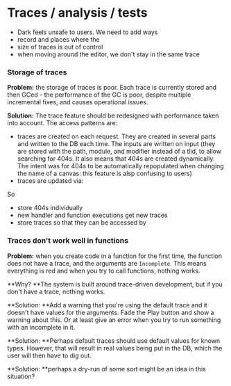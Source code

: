 # Traces / analysis / tests

* Dark feels unsafe to users. We need to add ways
* record and places where the
* size of traces is out of control
* when moving around the editor, we don't stay in the same trace

### Storage of traces

**Problem:** the storage of traces is poor. Each trace is currently stored and then GCed - the performance of the GC is poor, despite multiple incremental fixes, and causes operational issues.

**Solution:** The trace feature should be redesigned with performance taken into account. The access patterns are:

* traces are created on each request. They are created in several parts and written to the DB each time. The inputs are written on input (they are stored with the path, module, and modifier instead of a tlid, to allow searching for 404s. It also means that 404s are created dynamically. The intent was for 404s to be automatically repopulated when changing the name of a canvas: this feature is alsp confusing to users)
* traces are updated via:

So

* store 404s individually
* new handler and function executions get new traces
* store traces so that they can be accessed by



### Traces don't work well in functions

**Problem:** when you create code in a function for the first time, the function does not have a trace, and the arguments are `Incomplete`. This means everything is red and when you try to call functions, nothing works.

**Why? **The system is built around trace-driven development, but if you don't have a trace, nothing works.

**Solution: **Add a warning that you're using the default trace and it doesn't have values for the arguments. Fade the Play button and show a warning about this. Or at least give an error when you try to run something with an incomplete in it.

**Solution: **Perhaps default traces should use default values for known types. However, that will result in real values being put in the DB, which the user will then have to dig out.

**Solution: **perhaps a dry-run of some sort might be an idea in this situation?

